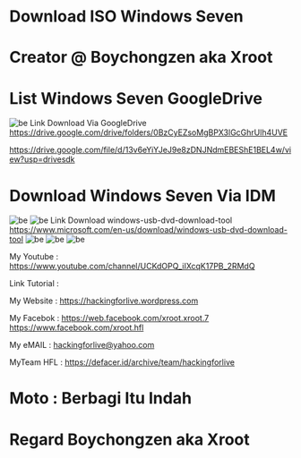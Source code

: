# Download ISO Windows Seven

# Creator @ Boychongzen aka Xroot

# List Windows Seven GoogleDrive
![be](https://raw.githubusercontent.com/boychongzen18/ISO-Windows7/master/win.jpg)
Link Download Via GoogleDrive
https://drive.google.com/drive/folders/0BzCyEZsoMgBPX3lGcGhrUlh4UVE

https://drive.google.com/file/d/13v6eYiYJeJ9e8zDNJNdmEBEShE1BEL4w/view?usp=drivesdk
# Download Windows Seven Via IDM
![be](https://raw.githubusercontent.com/boychongzen18/ISO-Windows7/master/windows.jpg)
![be](https://raw.githubusercontent.com/boychongzen18/ISO-Windows7/master/windows1.jpg)
Link Download windows-usb-dvd-download-tool
https://www.microsoft.com/en-us/download/windows-usb-dvd-download-tool
![be](https://raw.githubusercontent.com/boychongzen18/ISO-Windows7/master/FD.jpg)
![be](https://raw.githubusercontent.com/boychongzen18/ISO-Windows7/master/FD1.jpg)
![be](https://raw.githubusercontent.com/boychongzen18/ISO-Windows7/master/FD2.jpg)

My Youtube    : https://www.youtube.com/channel/UCKdOPQ_iIXcqK17PB_2RMdQ

Link Tutorial : 

My Website    : https://hackingforlive.wordpress.com

My Facebok    : https://web.facebook.com/xroot.xroot.7
                https://www.facebook.com/xroot.hfl 

My eMAIL      : hackingforlive@yahoo.com

MyTeam HFL    : https://defacer.id/archive/team/hackingforlive

# Moto : Berbagi Itu Indah

# Regard Boychongzen aka Xroot
